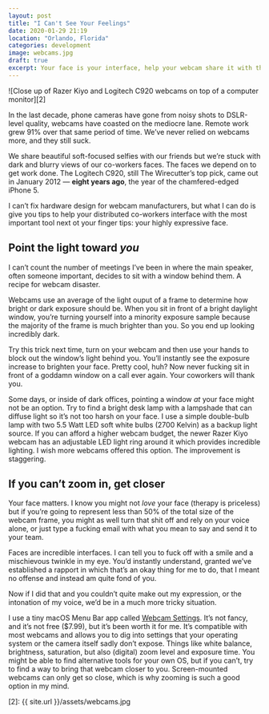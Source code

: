 ```yaml
---
layout: post
title: "I Can't See Your Feelings"
date: 2020-01-29 21:19
location: "Orlando, Florida"
categories: development
image: webcams.jpg
draft: true
excerpt: Your face is your interface, help your webcam share it with the world.
---
```

![Close up of Razer Kiyo and Logitech C920 webcams on top of a computer monitor][2]

In the last decade, phone cameras have gone from noisy shots to
DSLR-level quality, webcams have coasted on the mediocre lane. Remote
work grew 91% over that same period of time. We’ve never relied on
webcams more, and they still suck.

We share beautiful soft-focused selfies with our friends but we’re stuck
with dark and blurry views of our co-workers faces. The faces we depend
on to get work done. The Logitech C920, still The Wirecutter’s top pick,
came out in January 2012 — **eight years ago**, the year of the
chamfered-edged iPhone 5.

I can’t fix hardware design for webcam manufacturers, but what I can do
is give you tips to help your distributed co-workers interface with the
most important tool next ot your finger tips: your highly expressive
face.

## Point the light toward *you*

I can’t count the number of meetings I’ve been in where the main
speaker, often someone important, decides to sit with a window behind
them. A recipe for webcam disaster.

Webcams use an average of the light ouput of a frame to determine how
bright or dark exposure should be. When you sit in front of a bright
daylight window, you’re turning yourself into a minority exposure sample
because the majority of the frame is much brighter than you. So you end
up looking incredibly dark.

Try this trick next time, turn on your webcam and then use your hands to
block out the window’s light behind you. You’ll instantly see the
exposure increase to brighten your face. Pretty cool, huh? Now never
fucking sit in front of a goddamn window on a call ever again. Your
coworkers will thank you.

Some days, or inside of dark offices, pointing a window *at* your face
might not be an option. Try to find a bright desk lamp with a lampshade
that can diffuse light so it’s not too harsh on your face. I use a
simple double-bulb lamp with two 5.5 Watt LED soft white bulbs (2700
Kelvin) as a backup light source. If you can afford a higher webcam
budget, the newer Razer Kiyo webcam has an adjustable LED light ring
around it which provides incredible lighting. I wish more webcams
offered this option. The improvement is staggering.

## If you can’t zoom in, get closer

Your face matters. I know you might not *love* your face (therapy is
priceless) but if you’re going to represent less than 50% of the total
size of the webcam frame, you might as well turn that shit off and rely
on your voice alone, or just type a fucking email with what you mean to
say and send it to your team.

Faces are incredible interfaces. I can tell you to fuck off with a smile
and a mischievous twinkle in my eye. You’d instantly understand, granted
we’ve established a rapport in which that’s an okay thing for me to do,
that I meant no offense and instead am quite fond of you.

Now if I did that and you couldn’t quite make out my expression, or the
intonation of my voice, we’d be in a much more tricky situation.

I use a tiny macOS Menu Bar app called [Webcam Settings][1]. It’s not
fancy, and it’s not free ($7.99), but it’s been worth it for me. It’s
compatible with most webcams and allows you to dig into settings that
your operating system or the camera itself sadly don’t expose. Things
like white balance, brightness, saturation, but also (digital) zoom
level and exposure time. You might be able to find alternative tools for
your own OS, but if you can’t, try to find a way to bring that webcam
closer to you. Screen-mounted webcams can only get so close, which is
why zooming is such a good option in my mind.

[1]: https://apps.apple.com/us/app/webcam-settings/id533696630?mt=12
[2]: {{ site.url }}/assets/webcams.jpg

